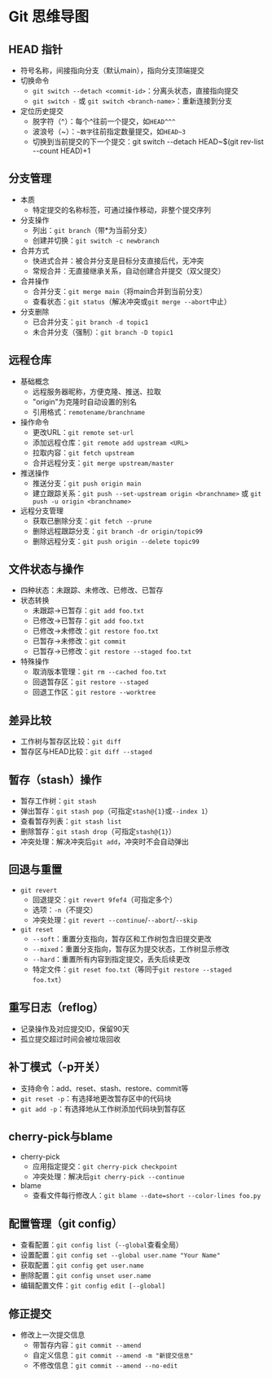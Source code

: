 # Git 思维导图
## HEAD 指针
- 符号名称，间接指向分支（默认main），指向分支顶端提交
- 切换命令
  - `git switch --detach <commit-id>`：分离头状态，直接指向提交
  - `git switch -` 或 `git switch <branch-name>`：重新连接到分支
- 定位历史提交
  - 脱字符（^）：每个^往前一个提交，如`HEAD^^^`
  - 波浪号（~）：`~数字`往前指定数量提交，如`HEAD~3`
  - 切换到当前提交的下一个提交：git switch --detach HEAD~$(git rev-list --count HEAD)+1
## 分支管理
- 本质
  - 特定提交的名称标签，可通过操作移动，非整个提交序列
- 分支操作
  - 列出：`git branch`（带*为当前分支）
  - 创建并切换：`git switch -c newbranch`
- 合并方式
  - 快进式合并：被合并分支是目标分支直接后代，无冲突
  - 常规合并：无直接继承关系，自动创建合并提交（双父提交）
- 合并操作
  - 合并分支：`git merge main`（将main合并到当前分支）
  - 查看状态：`git status`（解决冲突或`git merge --abort`中止）
- 分支删除
  - 已合并分支：`git branch -d topic1`
  - 未合并分支（强制）：`git branch -D topic1`

## 远程仓库
- 基础概念
  - 远程服务器昵称，方便克隆、推送、拉取
  - "origin"为克隆时自动设置的别名
  - 引用格式：`remotename/branchname`
- 操作命令
  - 更改URL：`git remote set-url`
  - 添加远程仓库：`git remote add upstream <URL>`
  - 拉取内容：`git fetch upstream`
  - 合并远程分支：`git merge upstream/master`
- 推送操作
  - 推送分支：`git push origin main`
  - 建立跟踪关系：`git push --set-upstream origin <branchname>` 或 `git push -u origin <branchname>`
- 远程分支管理
  - 获取已删除分支：`git fetch --prune`
  - 删除远程跟踪分支：`git branch -dr origin/topic99`
  - 删除远程分支：`git push origin --delete topic99`

## 文件状态与操作
- 四种状态：未跟踪、未修改、已修改、已暂存
- 状态转换
  - 未跟踪→已暂存：`git add foo.txt`
  - 已修改→已暂存：`git add foo.txt`
  - 已修改→未修改：`git restore foo.txt`
  - 已暂存→未修改：`git commit`
  - 已暂存→已修改：`git restore --staged foo.txt`
- 特殊操作
  - 取消版本管理：`git rm --cached foo.txt`
  - 回退暂存区：`git restore --staged`
  - 回退工作区：`git restore --worktree`

## 差异比较
- 工作树与暂存区比较：`git diff`
- 暂存区与HEAD比较：`git diff --staged`

## 暂存（stash）操作
- 暂存工作树：`git stash`
- 弹出暂存：`git stash pop`（可指定`stash@{1}`或`--index 1`）
- 查看暂存列表：`git stash list`
- 删除暂存：`git stash drop`（可指定`stash@{1}`）
- 冲突处理：解决冲突后`git add`，冲突时不会自动弹出

## 回退与重置
- `git revert`
  - 回退提交：`git revert 9fef4`（可指定多个）
  - 选项：`-n`（不提交）
  - 冲突处理：`git revert --continue`/`--abort`/`--skip`
- `git reset`
  - `--soft`：重置分支指向，暂存区和工作树包含旧提交更改
  - `--mixed`：重置分支指向，暂存区为提交状态，工作树显示修改
  - `--hard`：重置所有内容到指定提交，丢失后续更改
  - 特定文件：`git reset foo.txt`（等同于`git restore --staged foo.txt`）

## 重写日志（reflog）
- 记录操作及对应提交ID，保留90天
- 孤立提交超过时间会被垃圾回收

## 补丁模式（-p开关）
- 支持命令：add、reset、stash、restore、commit等
- `git reset -p`：有选择地更改暂存区中的代码块
- `git add -p`：有选择地从工作树添加代码块到暂存区

## cherry-pick与blame
- cherry-pick
  - 应用指定提交：`git cherry-pick checkpoint`
  - 冲突处理：解决后`git cherry-pick --continue`
- blame
  - 查看文件每行修改人：`git blame --date=short --color-lines foo.py`

## 配置管理（git config）
- 查看配置：`git config list`（`--global`查看全局）
- 设置配置：`git config set --global user.name "Your Name"`
- 获取配置：`git config get user.name`
- 删除配置：`git config unset user.name`
- 编辑配置文件：`git config edit [--global]`

## 修正提交
- 修改上一次提交信息
  - 带暂存内容：`git commit --amend`
  - 自定义信息：`git commit --amend -m "新提交信息"`
  - 不修改信息：`git commit --amend --no-edit`
